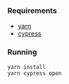 ### Requirements

- [yarn](https://classic.yarnpkg.com/en/docs/install/)
- [cypress](https://classic.yarnpkg.com/en/docs/install/)

### Running

```
yarn install
yarn cypress open
```
